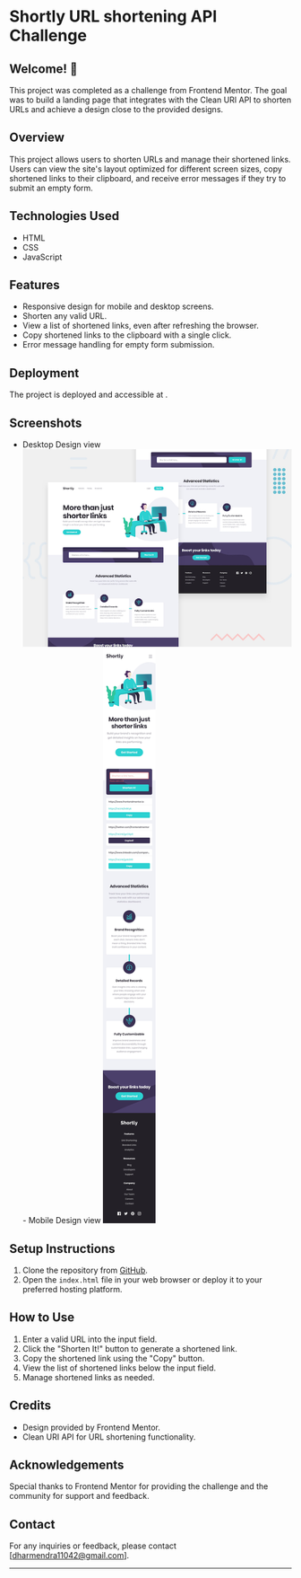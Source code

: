 # Shortly URL shortening API Challenge

## Welcome! 👋

This project was completed as a challenge from Frontend Mentor. The goal was to build a landing page that integrates with the Clean URI API to shorten URLs and achieve a design close to the provided designs.

## Overview

This project allows users to shorten URLs and manage their shortened links. Users can view the site's layout optimized for different screen sizes, copy shortened links to their clipboard, and receive error messages if they try to submit an empty form.

## Technologies Used

- HTML
- CSS
- JavaScript

## Features

- Responsive design for mobile and desktop screens.
- Shorten any valid URL.
- View a list of shortened links, even after refreshing the browser.
- Copy shortened links to the clipboard with a single click.
- Error message handling for empty form submission.

## Deployment

The project is deployed and accessible at [](#).

## Screenshots

- Desktop Design view
![Desktop Design](./design/desktop-preview.jpg)- Mobile Design view
![Mobile Design](./design/mobile-active-states.jpg)

## Setup Instructions

1. Clone the repository from [GitHub](https://github.com/dharmendra1104/URL-SHORTENING-APP.git).
2. Open the `index.html` file in your web browser or deploy it to your preferred hosting platform.

## How to Use

1. Enter a valid URL into the input field.
2. Click the "Shorten It!" button to generate a shortened link.
3. Copy the shortened link using the "Copy" button.
4. View the list of shortened links below the input field.
5. Manage shortened links as needed.

## Credits

- Design provided by Frontend Mentor.
- Clean URI API for URL shortening functionality.

## Acknowledgements

Special thanks to Frontend Mentor for providing the challenge and the community for support and feedback.

## Contact

For any inquiries or feedback, please contact [dharmendra11042@gmail.com].

---

